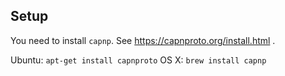 ## Setup

You need to install `capnp`. See https://capnproto.org/install.html .

Ubuntu: `apt-get install capnproto`
OS X: `brew install capnp`
